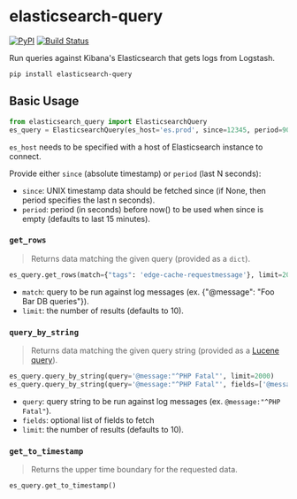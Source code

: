 elasticsearch-query
===================

[![PyPI](https://img.shields.io/pypi/v/elasticsearch-query.svg)](https://pypi.python.org/pypi/elasticsearch-query)
[![Build Status](https://travis-ci.org/macbre/elasticsearch-query.svg?branch=master)](https://travis-ci.org/macbre/elasticsearch-query)

Run queries against Kibana's Elasticsearch that gets logs from Logstash.

```
pip install elasticsearch-query
```

## Basic Usage

```python
from elasticsearch_query import ElasticsearchQuery
es_query = ElasticsearchQuery(es_host='es.prod', since=12345, period=900)
```

`es_host` needs to be specified with a host of Elasticsearch instance to connect.

Provide either `since` (absolute timestamp) or `period` (last N seconds):

* `since`: UNIX timestamp data should be fetched since (if None, then period specifies the last n seconds).
* `period`: period (in seconds) before now() to be used when since is empty (defaults to last 15 minutes).

### `get_rows`

> Returns data matching the given query (provided as a `dict`).

```python
es_query.get_rows(match={"tags": 'edge-cache-requestmessage'}, limit=2000)
```

* `match`: query to be run against log messages (ex. {"@message": "Foo Bar DB queries"}).
* `limit`: the number of results (defaults to 10).

### `query_by_string`

> Returns data matching the given query string (provided as a [Lucene query](https://lucene.apache.org/core/2_9_4/queryparsersyntax.html)).

```python
es_query.query_by_string(query='@message:"^PHP Fatal"', limit=2000)
es_query.query_by_string(query='@message:"^PHP Fatal"', fields=['@message', '@es_query_host'], limit=2000)
```

* `query`: query string to be run against log messages (ex. `@message:"^PHP Fatal"`).
* `fields`: optional list of fields to fetch
* `limit`: the number of results (defaults to 10).

### `get_to_timestamp`

> Returns the upper time boundary for the requested data.

```python
es_query.get_to_timestamp()
```
